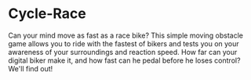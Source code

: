 # Cycle-Race
Can your mind move as fast as a race bike? This simple moving obstacle game allows you to ride with the fastest of bikers and tests you on your awareness of your surroundings and reaction speed. How far can your digital biker make it, and how fast can he pedal before he loses control? We'll find out!
